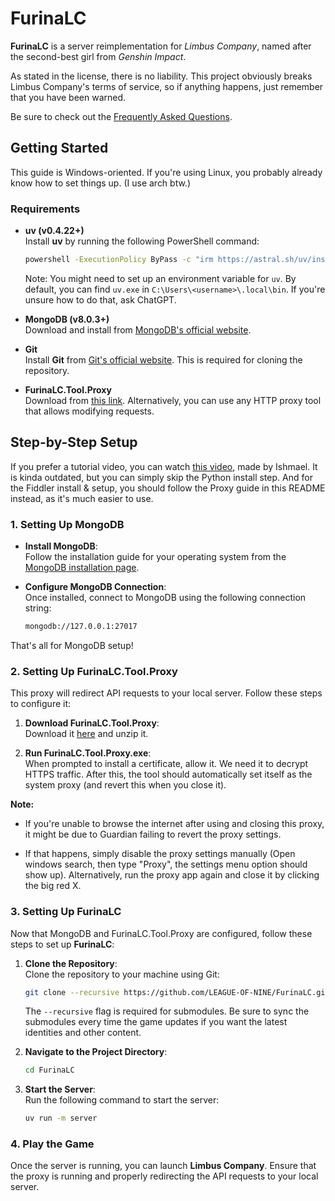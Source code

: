# FurinaLC

**FurinaLC** is a server reimplementation for *Limbus Company*, named after the second-best girl from *Genshin Impact*. 

As stated in the license, there is no liability. This project obviously breaks Limbus Company's terms of service, so if anything happens, just remember that you have been warned.

Be sure to check out the [Frequently Asked Questions](https://github.com/LEAGUE-OF-NINE/FurinaLC/blob/main/FAQ.md).

## Getting Started

This guide is Windows-oriented. If you're using Linux, you probably already know how to set things up. (I use arch btw.)

### Requirements

- **uv (v0.4.22+)**  
  Install **uv** by running the following PowerShell command:
  ```bash
  powershell -ExecutionPolicy ByPass -c "irm https://astral.sh/uv/install.ps1 | iex"
  ```
  Note: You might need to set up an environment variable for `uv`. By default, you can find `uv.exe` in `C:\Users\<username>\.local\bin`. If you're unsure how to do that, ask ChatGPT.

- **MongoDB (v8.0.3+)**  
  Download and install from [MongoDB's official website](https://www.mongodb.com/try/download/community-edition).

- **Git**  
  Install **Git** from [Git's official website](https://git-scm.com/downloads). This is required for cloning the repository.

- **FurinaLC.Tool.Proxy**  
  Download from [this link](https://github.com/yuvlian/FurinaLC.Tool.Proxy/releases/download/v2.0.1/FurinaLC.Tool.Proxy_win-x64.zip). Alternatively, you can use any HTTP proxy tool that allows modifying requests.

## Step-by-Step Setup

If you prefer a tutorial video, you can watch [this video](https://www.youtube.com/watch?v=gu6zE1KQyyE), made by Ishmael. It is kinda outdated, but you can simply skip the Python install step. And for the Fiddler install & setup, you should follow the Proxy guide in this README instead, as it's much easier to use.

### 1. **Setting Up MongoDB**

- **Install MongoDB**:  
  Follow the installation guide for your operating system from the [MongoDB installation page](https://www.mongodb.com/try/download/community-edition).

- **Configure MongoDB Connection**:  
  Once installed, connect to MongoDB using the following connection string:
  ```bash
  mongodb://127.0.0.1:27017
  ```

That's all for MongoDB setup!

### 2. **Setting Up FurinaLC.Tool.Proxy**

This proxy will redirect API requests to your local server. Follow these steps to configure it:

1. **Download FurinaLC.Tool.Proxy**:  
   Download it [here](https://github.com/yuvlian/FurinaLC.Tool.Proxy/releases/download/v2.0.1/FurinaLC.Tool.Proxy_win-x64.zip) and unzip it.

2. **Run FurinaLC.Tool.Proxy.exe**:  
   When prompted to install a certificate, allow it. We need it to decrypt HTTPS traffic. After this, the tool should automatically set itself as the system proxy (and revert this when you close it).

**Note:**

- If you're unable to browse the internet after using and closing this proxy, it might be due to Guardian failing to revert the proxy settings.
  
- If that happens, simply disable the proxy settings manually (Open windows search, then type "Proxy", the settings menu option should show up). Alternatively, run the proxy app again and close it by clicking the big red X.

### 3. **Setting Up FurinaLC**

Now that MongoDB and FurinaLC.Tool.Proxy are configured, follow these steps to set up **FurinaLC**:

1. **Clone the Repository**:  
   Clone the repository to your machine using Git:
   ```bash
   git clone --recursive https://github.com/LEAGUE-OF-NINE/FurinaLC.git
   ```
   The `--recursive` flag is required for submodules. Be sure to sync the submodules every time the game updates if you want the latest identities and other content.

2. **Navigate to the Project Directory**:  
   ```bash
   cd FurinaLC
   ```

3. **Start the Server**:  
   Run the following command to start the server:
   ```bash
   uv run -m server
   ```

### 4. **Play the Game**

Once the server is running, you can launch **Limbus Company**. Ensure that the proxy is running and properly redirecting the API requests to your local server.
